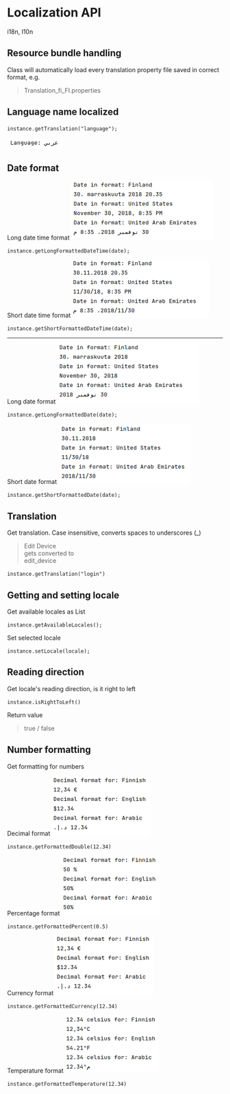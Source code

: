 # Localization API

i18n, l10n

## Resource bundle handling

Class will automatically load every translation property file saved in correct format, e.g.
>Translation_fi_FI.properties


## Language name localized

```
instance.getTranslation("language");
```
![img](img/localised_language_display.png)

## Date format

Long date time format
![img](img/longdatetimeformat.webp)

```
instance.getLongFormattedDateTime(date);
```

Short date time format
![img](img/shortdatetimeformat.webp)

```
instance.getShortFormattedDateTime(date);
```

---
Long date format
![img](img/localised_date_longformat.png)

```
instance.getLongFormattedDate(date);
```

Short date format
![img](img/localised_date_shortformat.png)

```
instance.getShortFormattedDate(date);
```

## Translation

Get translation. Case insensitive, converts spaces to underscores (_)
> Edit Device  
gets converted to  
edit_device

```
instance.getTranslation("login")
```

## Getting and setting locale

Get available locales as List<Locale>
```
instance.getAvailableLocales();
```

Set selected locale
```
instance.setLocale(locale);
```

## Reading direction

Get locale's reading direction, is it right to left

```
instance.isRightToLeft()
```
Return value
>true / false


## Number formatting

Get formatting for numbers

Decimal format
![img](img/decimal_format.png)

```
instance.getFormattedDouble(12.34)
```

Percentage format
![img](img/percentage_format.png)
```
instance.getFormattedPercent(0.5)
```

Currency format
![img](img/currency_format.png)
```
instance.getFormattedCurrency(12.34)
```

Temperature format
![img](img/temperature_format.png)
```
instance.getFormattedTemperature(12.34)
```